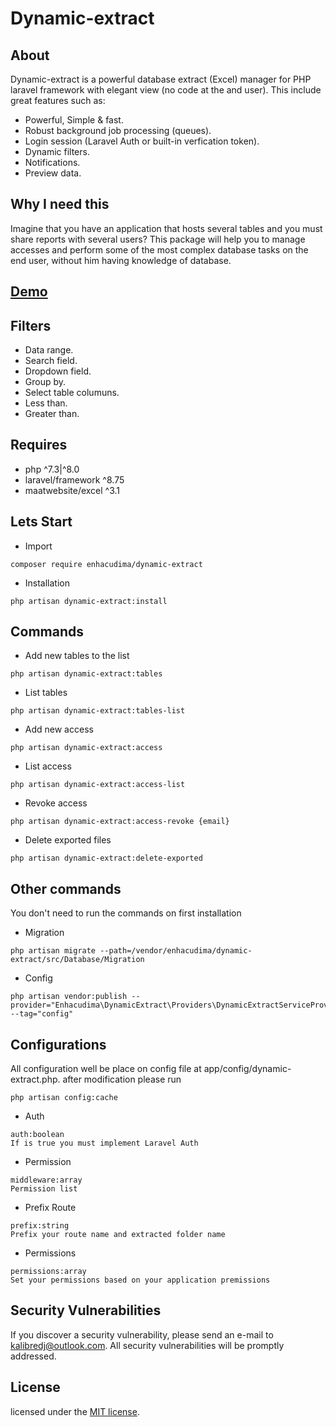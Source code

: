 # Dynamic-extract

## About

Dynamic-extract is a powerful database extract (Excel) manager for PHP laravel framework with elegant view (no code at the and user). This include great features such as:

- Powerful, Simple & fast.
- Robust background job processing (queues).
- Login session (Laravel Auth or built-in verfication token).
- Dynamic filters.
- Notifications.
- Preview data.
## Why I need this
Imagine that you have an application that hosts several tables and you must share reports with several users? This package will help you to manage accesses and perform some of the most complex database tasks on the end user, without him having knowledge of database.
##  [Demo](https://youtu.be/oQK7-5tglKs)

## Filters
- Data range.
- Search field.
- Dropdown field.
- Group by.
- Select table columuns.
- Less than.
- Greater than. 

## Requires
- php ^7.3|^8.0
- laravel/framework ^8.75 
- maatwebsite/excel ^3.1


## Lets Start

- Import
```` 
composer require enhacudima/dynamic-extract
````
- Installation
```` 
php artisan dynamic-extract:install
````
## Commands

- Add new tables to the list
```` 
php artisan dynamic-extract:tables
```` 
- List tables
```` 
php artisan dynamic-extract:tables-list
```` 
- Add new access 
```` 
php artisan dynamic-extract:access
```` 
- List access
```` 
php artisan dynamic-extract:access-list
```` 
- Revoke access
```` 
php artisan dynamic-extract:access-revoke {email}
```` 
- Delete exported files
```` 
php artisan dynamic-extract:delete-exported
````
## Other commands
You don't need to run the commands on first installation
- Migration
```` 
php artisan migrate --path=/vendor/enhacudima/dynamic-extract/src/Database/Migration
```` 
- Config
````
php artisan vendor:publish --provider="Enhacudima\DynamicExtract\Providers\DynamicExtractServiceProvider" --tag="config"
````

## Configurations

All configuration well be place on config file at app/config/dynamic-extract.php. after modification please run 
````
php artisan config:cache
````
- Auth
```` 
auth:boolean 
If is true you must implement Laravel Auth 
```` 

- Permission
```` 
middleware:array 
Permission list
```` 

- Prefix Route
```` 
prefix:string 
Prefix your route name and extracted folder name
```` 

- Permissions
```` 
permissions:array 
Set your permissions based on your application premissions
```` 

## Security Vulnerabilities

If you discover a security vulnerability, please send an e-mail to [kalibredj@outlook.com](mailto:kalibredj@outlook.com). All security vulnerabilities will be promptly addressed.

## License

licensed under the [MIT license](https://opensource.org/licenses/MIT).
